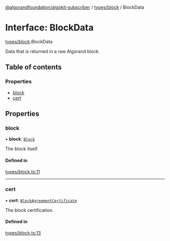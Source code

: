 [@algorandfoundation/algokit-subscriber](../README.md) / [types/block](../modules/types_block.md) / BlockData

# Interface: BlockData

[types/block](../modules/types_block.md).BlockData

Data that is returned in a raw Algorand block.

## Table of contents

### Properties

- [block](types_block.BlockData.md#block)
- [cert](types_block.BlockData.md#cert)

## Properties

### block

• **block**: [`Block`](types_block.Block.md)

The block itself.

#### Defined in

[types/block.ts:11](https://github.com/algorandfoundation/algokit-subscriber-ts/blob/main/src/types/block.ts#L11)

___

### cert

• **cert**: [`BlockAgreementCertificate`](types_block.BlockAgreementCertificate.md)

The block certification.

#### Defined in

[types/block.ts:13](https://github.com/algorandfoundation/algokit-subscriber-ts/blob/main/src/types/block.ts#L13)
